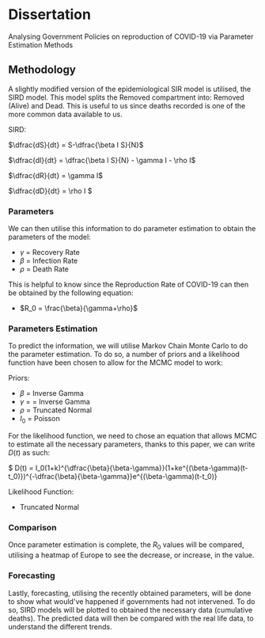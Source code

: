 # Dissertation
Analysing Government Policies on reproduction of COVID-19 via Parameter Estimation Methods

## Methodology
A slightly modified version of the epidemiological SIR model is utilised, the SIRD model. This model splits the Removed compartment into: Removed (Alive) and Dead. This is useful to us since deaths recorded is one of the more common data available to us. 

SIRD:


$\dfrac{dS}{dt} = S-\dfrac{\beta I S}{N}$


$\dfrac{dI}{dt} = \dfrac{\beta I S}{N} - \gamma I - \rho I$


$\dfrac{dR}{dt} = \gamma I$ 


$\dfrac{dD}{dt} = \rho I $


### Parameters
We can then utilise this information to do parameter estimation to obtain the parameters of the model:
- $\gamma$ = Recovery Rate
- $\beta$ = Infection Rate
- $\rho$ = Death Rate

This is helpful to know since the Reproduction Rate of COVID-19 can then be obtained by the following equation:
- $R_0 = \frac{\beta}{\gamma+\rho}$

### Parameters Estimation
To predict the information, we will utilise Markov Chain Monte Carlo to do the parameter estimation. To do so, a number of priors and a likelihood function have been chosen to allow for the MCMC model to work:

Priors:
- $\beta$ = Inverse Gamma
- $\gamma$ = = Inverse Gamma
- $\rho$ = Truncated Normal
- $I_0$ = Poisson

For the likelihood function, we need to chose an equation that allows MCMC to estimate all the necessary parameters, thanks to this paper, we can write $D(t)$ as such:

$ D(t) = I_0(1+k)^{\dfrac{\beta}{\beta-\gamma}}(1+ke^{(\beta-\gamma)(t-t_0)})^{-\dfrac{\beta}{\beta-\gamma}}e^{(\beta-\gamma)(t-t_0)}

Likelihood Function:
- Truncated Normal
### Comparison
Once parameter estimation is complete, the $R_0$ values will be compared, utilising a heatmap of Europe to see the decrease, or increase, in the value.

### Forecasting
Lastly, forecasting, utilising the recently obtained parameters, will be done to show what would've happened if governments had not intervened. To do so, SIRD models will be plotted to obtained the necessary data (cumulative deaths). The predicted data will then be compared with the real life data, to understand the different trends.
